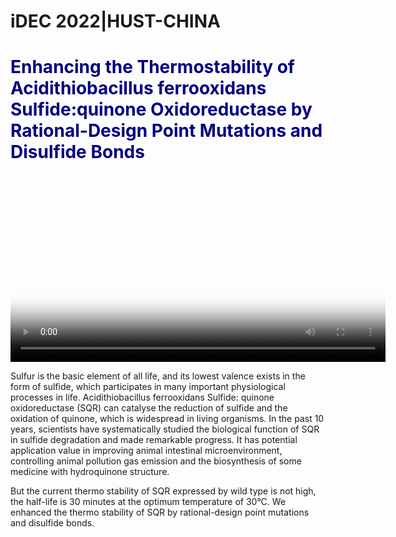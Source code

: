 # iDEC 2022|HUST-CHINA

<h1><font color=navy>Enhancing the Thermostability of Acidithiobacillus ferrooxidans Sulfide:quinone Oxidoreductase by Rational-Design Point Mutations and Disulfide Bonds</font></h1>

<video controls width="600px" poster="img/video_cover.png">
    <source src="vedio/SQR.mpg" type="video/mpg">
</video>

Sulfur is the basic element of all life, and its lowest valence exists in the form of sulfide, which participates in many important physiological processes in life. Acidithiobacillus ferrooxidans Sulfide: quinone oxidoreductase (SQR) can catalyse the reduction of sulfide and the oxidation of quinone, which is widespread in living organisms. In the past 10 years, scientists have systematically studied the biological function of SQR in sulfide degradation and made remarkable progress. It has potential application value in improving animal intestinal microenvironment, controlling animal pollution gas emission and the biosynthesis of some medicine with hydroquinone structure.

But the current thermo stability of SQR expressed by wild type is not high, the half-life is 30 minutes at the optimum temperature of 30°C. We enhanced the thermo stability of SQR by rational-design point mutations and disulfide bonds.

 